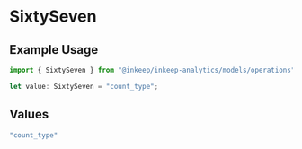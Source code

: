# SixtySeven

## Example Usage

```typescript
import { SixtySeven } from "@inkeep/inkeep-analytics/models/operations";

let value: SixtySeven = "count_type";
```

## Values

```typescript
"count_type"
```
